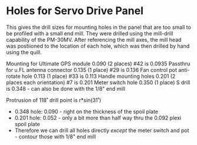 # Holes for Servo Drive Panel

This gives the drill sizes for mounting holes in the panel that are too small to be profiled with a
small end mill.  They were drilled using the mill-drill capability of the PM-30MV.
After referencing the mill axes, the mill head was postiioned to the location of each hole,
which was then drilled by hand using the quill.

Mounting for Ultimate GPS module 0.090 (2 places) #42 is 0.0935
Passthru for u.FL antenna connector 0.135 (1 place) #29 is 0.136
Fan control pot anti-rotate hole 0.113 (1 place) #33 is 0.113
Handle mounting holes 0.201 (2 places each orientation) #7 is 0.201
Meter switch hole 0.350 (1 place)  S drill is 0.348 - can also be done with the 1/8" end mill


Protrusion of 118˚ drill point is r*sin(31˚)
*   0.348 hole:  0.090  - right on the thickness of the spoil plate
*   0.201 hole:  0.052  - only a bit more than half way thru the 0.092 plexi spoil plate
*   Therefore we can drill all holes directly *except* the meter switch and pot - contour those with 1/8" end mill